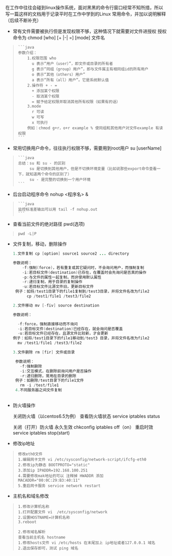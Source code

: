 在工作中往往会碰到linux操作系统，面对黑黑的命令行窗口经常不知所措，所以写一篇这样的文档用于记录平时在工作中学到的Linux 常用命令，并加以说明解释（后续不断补充）

- 常有文件需要被执行但是发现权限不够，这种情况下就需要对文件进授权 授权命令为 chmod [who] [+ |-| =] [mode] 文件名 
  
>     ```java
>     参数介绍：  
>         1.权限范围 who   
>         	u 表示“用户（user）”，即文件或目录的所有者   
>         	g 表示“同组（group）用户”，即与文件属主有相同组id的所有用户   
>         	o 表示“其他（others）用户”   
>         	a 表示“所有（all）用户”。它是系统默认值 
>         2.操作符 + - =   
>         	+ 添加某个权限   
>         	- 取消某个权限   
>         	= 赋予给定权限并取消其他所有权限（如果有的话） 
>         3.mode   
>         	r 可读   
>         	w 可写   
>         	x 可执行 
>         例如：chmod g+r，o+r example % 使同组和其他用户对文件example 有读权限
>     ```

- 常用切换用户命令，往往执行权限不够，需要用到root用户 su [userName]

>     ```java
>     总结：su 和 su - 的区别 
>          su 是切换到其他用户，但是不切换环境变量（比如说那些export命令查看一下，就知道两个命令的区别了）
>          su - 是完整的切换到一个用户环境 
>     ```

- 后台启动程序命令 nohup <程序名> & 

>     ```java
>     监控标准差输出可以用 tail -f nohup.out
>     ```

- 查看当前文件的绝对路径 pwd(选项)
>     pwd -L|P

- 文件复制，移动，删除操作

  ```java
  1.文件复制 cp [option] source1 source2 ... directory
  
  参数说明： 
      -f:强制(force)，若有重复或其它疑问时，不会询问用户，而强制复制 
      -i:若目标文件(destination)已存在，在覆盖时会先询问是否真的操作 
      -p:与文件的属性一起复制，而非使用默认属性 
      -r:递归复制，用于目录的复制操作 
      -u:若目标文件比源文件旧，更新目标文件 
   例子：如将/test1目录下的file1复制到/test3目录，并将文件名改为file2 
        cp /test1/file1 /test3/file2   
  
  2.文件移动 mv [-fiv] source destination
  
  参数说明：
  
  	-f:force，强制直接移动而不询问
  	-i:若目标文件(destination)已经存在，就会询问是否覆盖
  	-u:若目标文件已经存在，且源文件比较新，才会更新
  例子：如将/test1目录下的file1移动到/test3 目录，并将文件名改为file2
  	mv /test1/file1 /test3/file2
  
  3.文件删除 rm [fir] 文件或目录
  
   参数说明：
  	 -f:强制删除
  	 -i:交互模式，在删除前询问用户是否操作
   	 -r:递归删除，常用在目录的删除
   例子：如删除/test目录下的file1文件
   	 rm -i /test/file1
   4.不同服务器之间文件复制
          
  ```
  
- 防火墙操作

  关闭防火墙（以centos6.5为例）
  查看防火墙状态 service iptables status

  关闭（打开）防火墙 
  永久生效
  chkconfig iptables off（on）
  重启时效
  service iptables stop(start)


- 修改ip地址
>     修改eth0文件
>     1.编辑网卡文件 vi /etc/sysconfig/network-script/ifcfg-eth0
>     2.修改ip为静态 BOOTPROTO="static"
>     3.添加ip IPADDR=192.168.100.251
>     4.需要修改mak地址的可以 注释掉 HWADDR 添加 MACADDR="00:0C:29:B3:40:11"
>     5.重启网卡服务 service network restart


- 主机名和域名修改
  
>     1.修改计算机名称
>     1.打开配置文件 vi  /etc/sysconfig/network
>     2.设置HOSTNAME=计算机名称
>     3.reboot 
>  
>     2.修改域名解析
>     查看当前主机名 hostname
>     1.修改hosts文件 vi /etc/hosts 在末尾加上 ip地址或者127.0.0.1 域名
>     2.退出保存即可，测试 ping 域名